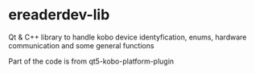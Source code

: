 # ereaderdev-lib
Qt & C++ library to handle kobo device identyfication, enums, hardware communication and some general functions

Part of the code is from qt5-kobo-platform-plugin
